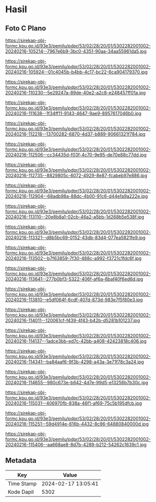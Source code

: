 # Hasil

## Foto C Plano

https://sirekap-obj-formc.kpu.go.id/93e3/pemilu/pdpr/53/02/28/20/01/5302282001002-20240216-105214--7967e6b9-3bc0-4351-90aa-34aa55961da5.jpg

https://sirekap-obj-formc.kpu.go.id/93e3/pemilu/pdpr/53/02/28/20/01/5302282001002-20240216-105924--01c4045b-b4bb-4c17-bc22-6ca904179370.jpg

https://sirekap-obj-formc.kpu.go.id/93e3/pemilu/pdpr/53/02/28/20/01/5302282001002-20240216-110230--5e29247a-89de-40e2-a2c8-e248457ff01a.jpg

https://sirekap-obj-formc.kpu.go.id/93e3/pemilu/pdpr/53/02/28/20/01/5302282001002-20240216-111638--1f34ff11-9143-4647-9ae9-8957617046b0.jpg

https://sirekap-obj-formc.kpu.go.id/93e3/pemilu/pdpr/53/02/28/20/01/5302282001002-20240216-112218--13700282-6870-4d37-b889-90661321f784.jpg

https://sirekap-obj-formc.kpu.go.id/93e3/pemilu/pdpr/53/02/28/20/01/5302282001002-20240216-112506--cc34435d-f03f-4c70-9e95-de70e88c77dd.jpg

https://sirekap-obj-formc.kpu.go.id/93e3/pemilu/pdpr/53/02/28/20/01/5302282001002-20240216-112735--8829805c-6072-4929-8e87-fcabeb97e886.jpg

https://sirekap-obj-formc.kpu.go.id/93e3/pemilu/pdpr/53/02/28/20/01/5302282001002-20240216-112904--68adb98a-88dc-4b00-91c6-d44efa9a222e.jpg

https://sirekap-obj-formc.kpu.go.id/93e3/pemilu/pdpr/53/02/28/20/01/5302282001002-20240216-113110--20e8b8a1-02cb-46a2-a5bb-1d268b5e538f.jpg

https://sirekap-obj-formc.kpu.go.id/93e3/pemilu/pdpr/53/02/28/20/01/5302282001002-20240216-113321--d8b5bc69-0152-43db-83d4-077ea5821fe9.jpg

https://sirekap-obj-formc.kpu.go.id/93e3/pemilu/pdpr/53/02/28/20/01/5302282001002-20240216-113502--b7f63859-7f30-488c-a992-f3721c1fdc6f.jpg

https://sirekap-obj-formc.kpu.go.id/93e3/pemilu/pdpr/53/02/28/20/01/5302282001002-20240216-113641--277b0bf3-5322-406f-af6a-6baf40f6ed6d.jpg

https://sirekap-obj-formc.kpu.go.id/93e3/pemilu/pdpr/53/02/28/20/01/5302282001002-20240216-113810--e5df064f-6cdf-407d-873d-983e7f5f80e3.jpg

https://sirekap-obj-formc.kpu.go.id/93e3/pemilu/pdpr/53/02/28/20/01/5302282001002-20240216-114011--120061cf-f439-4f43-b42b-d5281b101237.jpg

https://sirekap-obj-formc.kpu.go.id/93e3/pemilu/pdpr/53/02/28/20/01/5302282001002-20240216-114137--1adce3bb-ed7c-42bb-a408-42423818c406.jpg

https://sirekap-obj-formc.kpu.go.id/93e3/pemilu/pdpr/53/02/28/20/01/5302282001002-20240216-114341--ba84aaf6-9f3b-4298-a43a-3e71f78c3a24.jpg

https://sirekap-obj-formc.kpu.go.id/93e3/pemilu/pdpr/53/02/28/20/01/5302282001002-20240216-114655--980c673e-b642-4d7e-99d5-e13256b7b30c.jpg

https://sirekap-obj-formc.kpu.go.id/93e3/pemilu/pdpr/53/02/28/20/01/5302282001002-20240216-115031--406970fb-838a-46f1-af69-75c5b195dfcb.jpg

https://sirekap-obj-formc.kpu.go.id/93e3/pemilu/pdpr/53/02/28/20/01/5302282001002-20240216-115251--59d4914e-616b-4432-8c96-64880840000d.jpg

https://sirekap-obj-formc.kpu.go.id/93e3/pemilu/pdpr/53/02/28/20/01/5302282001002-20240216-115406--aa668ae8-8d7b-4289-b212-54262c1639c1.jpg


## Metadata

| Key        | Value               |
| ---------- | ------------------- |
| Time Stamp | 2024-02-17 13:05:41 |
| Kode Dapil | 5302                |



